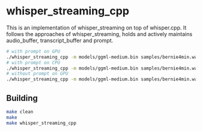 # whisper_streaming_cpp

This is an implementation of whisper_streaming on top of whisper.cpp.
It follows the approaches of whisper_streaming, holds and actively maintains audio_buffer, transcript_buffer and prompt.

```bash
# with prompt on GPU
./whisper_streaming_cpp -m models/ggml-medium.bin samples/bernie4min.wav -kc -dtw medium > streaming_log.log 2>&1
# with prompt on CPU
./whisper_streaming_cpp -m models/ggml-medium.bin samples/bernie4min.wav -kc -ng -dtw medium > streaming_log.log 2>&1
# without prompt on GPU
./whisper_streaming_cpp -m models/ggml-medium.bin samples/bernie4min.wav -dtw medium > streaming_log.log 2>&1
```

## Building

```bash
make clean
make
make whisper_streaming_cpp
```

